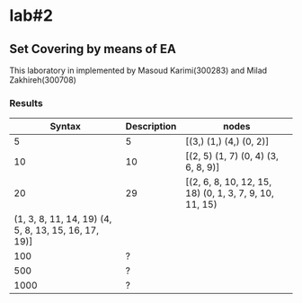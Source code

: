 # lab#2
## Set Covering by means of EA
This laboratory in implemented by Masoud Karimi(300283) and Milad Zakhireh(300708)
### Results
| Syntax | Description | nodes |
|--------|-------------|-------|
| 5      | 5           |[(3,) (1,) (4,) (0, 2)]|
| 10     | 10          |[(2, 5) (1, 7) (0, 4) (3, 6, 8, 9)]|
| 20     | 29          |[(2, 6, 8, 10, 12, 15, 18) (0, 1, 3, 7, 9, 10, 11, 15)
 (1, 3, 8, 11, 14, 19) (4, 5, 8, 13, 15, 16, 17, 19)]|
| 100    | ?           ||
| 500    | ?           ||
| 1000   | ?           ||


